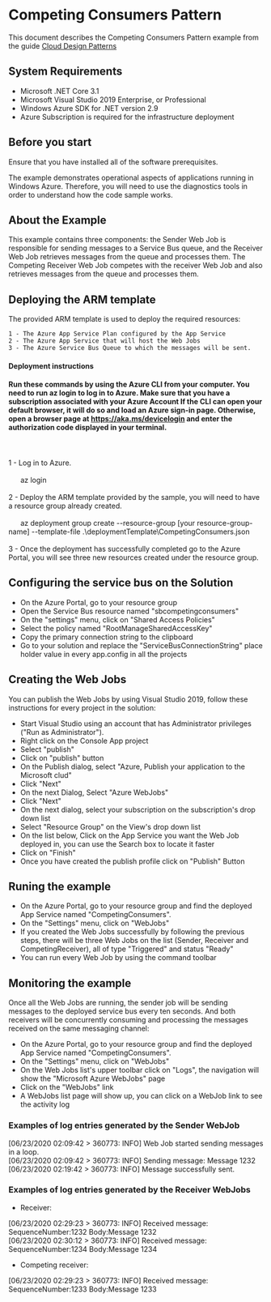 # Competing Consumers Pattern

This document describes the Competing Consumers Pattern example from the guide [Cloud Design Patterns](http://aka.ms/Cloud-Design-Patterns)

##	 System Requirements

* Microsoft .NET Core 3.1
* Microsoft Visual Studio 2019 Enterprise, or Professional
* Windows Azure SDK for .NET version 2.9
* Azure Subscription is required for the infrastructure deployment

## Before you start

Ensure that you have installed all of the software prerequisites.
 
The example demonstrates operational aspects of applications running in Windows Azure. Therefore, you will need to use the diagnostics tools in order to understand how the code sample works.

 
## About the Example
 
This example contains three components: the Sender Web Job is responsible for sending messages to a Service Bus queue, and the Receiver Web Job retrieves messages from the queue and processes them. The Competing Receiver Web Job competes with the receiver Web Job and also retrieves messages from the queue and processes them.

## Deploying the ARM template

The provided ARM template is used to deploy the required resources:
	
	1 - The Azure App Service Plan configured by the App Service
	2 - The Azure App Service that will host the Web Jobs
	3 - The Azure Service Bus Queue to which the messages will be sent.

#### Deployment instructions


#### Run these commands by using the Azure CLI from your computer. You need to run az login to log in to Azure. Make sure that you have a subscription associated with your Azure Account If the CLI can open your default browser, it will do so and load an Azure sign-in page. Otherwise, open a browser page at https://aka.ms/devicelogin and enter the authorization code displayed in your terminal.
<br><br>
1 - Log in to Azure.
<br><br>
&nbsp;&nbsp;&nbsp;&nbsp;&nbsp;&nbsp;az login
<br><br>
2 - Deploy the ARM template provided by the sample, you will need to have a resource group already created.
<br><br>
&nbsp;&nbsp;&nbsp;&nbsp;&nbsp;&nbsp;az deployment group create --resource-group [your resource-group-name] --template-file .\deploymentTemplate\CompetingConsumers.json
<br><br>
3 - Once the deployment has successfully completed go to the Azure Portal, you will see three new resources created under the resource group.

## Configuring the service bus on the Solution

* On the Azure Portal, go to your resource group
* Open the Service Bus resource named "sbcompetingconsumers"
* On the "settings" menu, click on "Shared Access Policies"
* Select the policy named "RootManageSharedAccessKey"
* Copy the primary connection string to the clipboard
* Go to your solution and replace the "ServiceBusConnectionString" place holder value in every app.config in all the projects

## Creating the Web Jobs

You can publish the Web Jobs by using Visual Studio 2019, follow these instructions for every project in the solution:
 
* Start Visual Studio using an account that has Administrator privileges ("Run as Administrator").
* Right click on the Console App project
* Select "publish"
* Click on "publish" button
* On the Publish dialog, select "Azure, Publish your application to the Microsoft clud"
* Click "Next"
* On the next Dialog, Select "Azure WebJobs" 
* Click "Next"
* On the next dialog, select your subscription on the subscription's drop down list
* Select "Resource Group" on the View's drop down list
* On the list below, Click on the App Service you want the Web Job deployed in, you can use the Search box to locate it faster
* Click on "Finish"
* Once you have created the publish profile click on "Publish" Button

## Runing the example

* On the Azure Portal, go to your resource group and find the deployed App Service named "CompetingConsumers".
* On the "Settings" menu, click on "WebJobs"
* If you created the Web Jobs successfully by following the previous steps, there will be three Web Jobs on the list (Sender, Receiver and CompetingReceiver), all of type "Triggered" and status "Ready"
* You can run every Web Job by using the command toolbar

## Monitoring the example

Once all the Web Jobs are running, the sender job will be sending messages to the deployed service bus every ten seconds. And both receivers will be concurrently consuming and processing the messages received on the same messaging channel:

* On the Azure Portal, go to your resource group and find the deployed App Service named "CompetingConsumers".
* On the "Settings" menu, click on "WebJobs"
* On the Web Jobs list's upper toolbar click on "Logs", the navigation will show the "Microsoft Azure WebJobs" page
* Click on the "WebJobs" link
* A WebJobs list page will show up, you can click on a WebJob link to see the activity log

### Examples of log entries generated by the Sender WebJob

[06/23/2020 02:09:42 > 360773: INFO] Web Job started sending messages in a loop.<br>
[06/23/2020 02:09:42 > 360773: INFO] Sending message: Message 1232<br>
[06/23/2020 02:19:42 > 360773: INFO] Message successfully sent.

### Examples of log entries generated by the Receiver WebJobs

* Receiver:

[06/23/2020 02:29:23 > 360773: INFO] Received message: SequenceNumber:1232 Body:Message 1232<br>
[06/23/2020 02:30:12 > 360773: INFO] Received message: SequenceNumber:1234 Body:Message 1234

* Competing receiver:

[06/23/2020 02:29:23 > 360773: INFO] Received message: SequenceNumber:1233 Body:Message 1233